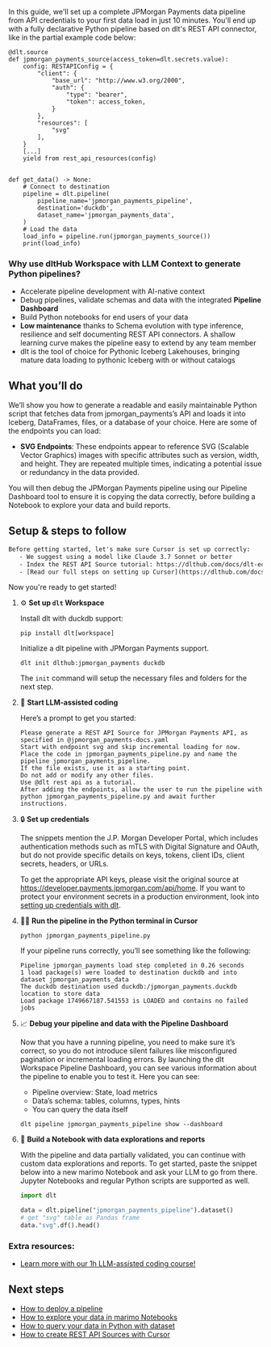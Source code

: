 In this guide, we'll set up a complete JPMorgan Payments data pipeline from API credentials to your first data load in just 10 minutes. You'll end up with a fully declarative Python pipeline based on dlt's REST API connector, like in the partial example code below:

```python-outcome
@dlt.source
def jpmorgan_payments_source(access_token=dlt.secrets.value):
    config: RESTAPIConfig = {
        "client": {
            "base_url": "http://www.w3.org/2000",
            "auth": {
                "type": "bearer",
                "token": access_token,
            }
        },
        "resources": [
            "svg"
        ],
    }
    [...]
    yield from rest_api_resources(config)


def get_data() -> None:
    # Connect to destination
    pipeline = dlt.pipeline(
        pipeline_name='jpmorgan_payments_pipeline',
        destination='duckdb',
        dataset_name='jpmorgan_payments_data', 
    )
    # Load the data
    load_info = pipeline.run(jpmorgan_payments_source())
    print(load_info) 
```

### Why use dltHub Workspace with LLM Context to generate Python pipelines?

- Accelerate pipeline development with AI-native context
- Debug pipelines, validate schemas and data with the integrated **Pipeline Dashboard**
- Build Python notebooks for end users of your data
- **Low maintenance** thanks to Schema evolution with type inference, resilience and self documenting REST API connectors. A shallow learning curve makes the pipeline easy to extend by any team member
- dlt is the tool of choice for Pythonic Iceberg Lakehouses, bringing mature data loading to pythonic Iceberg with or without catalogs

## What you’ll do

We’ll show you how to generate a readable and easily maintainable Python script that fetches data from jpmorgan_payments’s API and loads it into Iceberg, DataFrames, files, or a database of your choice. Here are some of the endpoints you can load:

- **SVG Endpoints**: These endpoints appear to reference SVG (Scalable Vector Graphics) images with specific attributes such as version, width, and height. They are repeated multiple times, indicating a potential issue or redundancy in the data provided.

You will then debug the JPMorgan Payments pipeline using our Pipeline Dashboard tool to ensure it is copying the data correctly, before building a Notebook to explore your data and build reports.

## Setup & steps to follow

```default
Before getting started, let's make sure Cursor is set up correctly:
   - We suggest using a model like Claude 3.7 Sonnet or better
   - Index the REST API Source tutorial: https://dlthub.com/docs/dlt-ecosystem/verified-sources/rest_api/ and add it to context as **@dlt rest api**
   - [Read our full steps on setting up Cursor](https://dlthub.com/docs/dlt-ecosystem/llm-tooling/cursor-restapi#23-configuring-cursor-with-documentation)
```

Now you're ready to get started!

1. ⚙️ **Set up `dlt` Workspace**
    
    Install dlt with duckdb support:
    ```shell
    pip install dlt[workspace]
    ```

    Initialize a dlt pipeline with JPMorgan Payments support.
    ```shell
    dlt init dlthub:jpmorgan_payments duckdb
    ```

    The `init` command will setup the necessary files and folders for the next step.
    
2. 🤠 **Start LLM-assisted coding**
    
    Here’s a prompt to get you started:
    
    ```prompt
    Please generate a REST API Source for JPMorgan Payments API, as specified in @jpmorgan_payments-docs.yaml 
    Start with endpoint svg and skip incremental loading for now. 
    Place the code in jpmorgan_payments_pipeline.py and name the pipeline jpmorgan_payments_pipeline. 
    If the file exists, use it as a starting point. 
    Do not add or modify any other files. 
    Use @dlt rest api as a tutorial. 
    After adding the endpoints, allow the user to run the pipeline with python jpmorgan_payments_pipeline.py and await further instructions.
    ```

    
3. 🔒 **Set up credentials** 
    
    The snippets mention the J.P. Morgan Developer Portal, which includes authentication methods such as mTLS with Digital Signature and OAuth, but do not provide specific details on keys, tokens, client IDs, client secrets, headers, or URLs.
    
    To get the appropriate API keys, please visit the original source at https://developer.payments.jpmorgan.com/api/home.
    If you want to protect your environment secrets in a production environment, look into [setting up credentials with dlt](https://dlthub.com/docs/walkthroughs/add_credentials).
    
4. 🏃‍♀️ **Run the pipeline in the Python terminal in Cursor**
    
    ```shell
    python jpmorgan_payments_pipeline.py
    ```
    
    If your pipeline runs correctly, you’ll see something like the following:
    
    ```shell
    Pipeline jpmorgan_payments load step completed in 0.26 seconds
    1 load package(s) were loaded to destination duckdb and into dataset jpmorgan_payments_data
    The duckdb destination used duckdb:/jpmorgan_payments.duckdb location to store data
    Load package 1749667187.541553 is LOADED and contains no failed jobs
    ```
    
5. 📈 **Debug your pipeline and data with the Pipeline Dashboard**

    Now that you have a running pipeline, you need to make sure it’s correct, so you do not introduce silent failures like misconfigured pagination or incremental loading errors. By launching the dlt Workspace Pipeline Dashboard, you can see various information about the pipeline to enable you to test it. Here you can see:
    - Pipeline overview: State, load metrics
    - Data’s schema: tables, columns, types, hints
    - You can query the data itself
    
    ```shell
    dlt pipeline jpmorgan_payments_pipeline show --dashboard
    ```
    
6. 🐍 **Build a Notebook with data explorations and reports**

    With the pipeline and data partially validated, you can continue with custom data explorations and reports. To get started, paste the snippet below into a new marimo Notebook and ask your LLM to go from there. Jupyter Notebooks and regular Python scripts are supported as well.

    
    ```python
    import dlt

   data = dlt.pipeline("jpmorgan_payments_pipeline").dataset()
   # get "svg" table as Pandas frame
   data."svg".df().head()
    ```

### Extra resources:

- [Learn more with our 1h LLM-assisted coding course!](https://www.youtube.com/watch?v=GGid70rnJuM)

## Next steps

- [How to deploy a pipeline](https://dlthub.com/docs/walkthroughs/deploy-a-pipeline)
- [How to explore your data in marimo Notebooks](https://dlthub.com/docs/general-usage/dataset-access/marimo)
- [How to query your data in Python with dataset](https://dlthub.com/docs/general-usage/dataset-access/dataset)
- [How to create REST API Sources with Cursor](https://dlthub.com/docs/dlt-ecosystem/llm-tooling/cursor-restapi)
